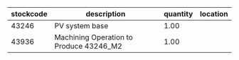 |stockcode|description|quantity|location|
|---------|-----------|--------|--------|
|43246|PV system base|1.00||
|43936|Machining Operation to Produce 43246_M2|1.00||

